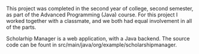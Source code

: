 This project was completed in the second year of college, second semester, as part of the Advanced Programming (Java) course. For this project I worked together with a classmate, and we both had equal involvement in all of the parts.

Scholarhip Manager is a web application, with a Java backend. The source code can be fount in src/main/java/org/example/scholarshipmanager.
